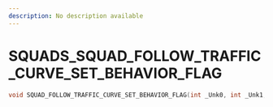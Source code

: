 ```yaml
---
description: No description available 
---
```


# SQUADS\_SQUAD_FOLLOW_TRAFFIC_CURVE_SET_BEHAVIOR_FLAG

```cpp
void SQUAD_FOLLOW_TRAFFIC_CURVE_SET_BEHAVIOR_FLAG(int _Unk0, int _Unk1, int _Unk2, int _Unk3);
```